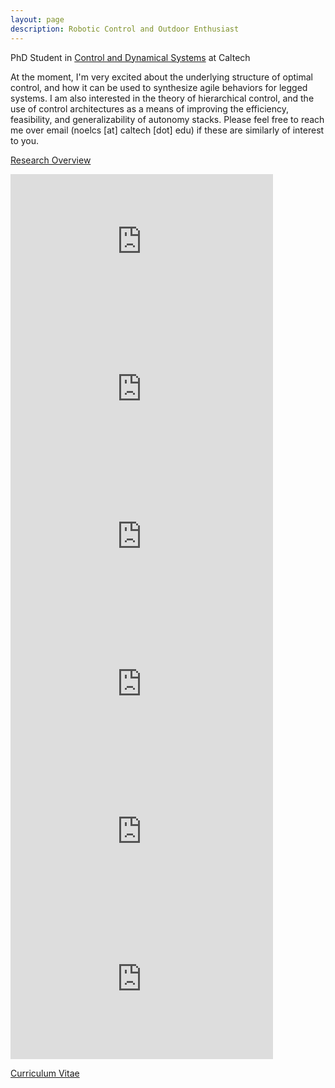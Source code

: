 ```yaml
---
layout: page
description: Robotic Control and Outdoor Enthusiast
---
```


<head>
<style>

/* Media query for smaller screens */
@media screen and (max-width: 600px) {
  .image, .text {
    float: none;
    width: 100%;
    text-align: center;
  }
  .image iframe {
    width: 100%; /* Optional: Adjust image size for smaller screens */
    margin: auto;
  }
}

</style>
</head>

PhD Student in 
<a href="http://www.cms.caltech.edu/academics/grad_cds">Control and Dynamical Systems</a> at Caltech

At the moment, I'm very excited about the underlying structure of optimal control, and how it can be used to synthesize agile behaviors for legged systems. I am also interested in the theory of hierarchical control, and the use of control architectures as a means of improving the efficiency, feasibility, and generalizability of autonomy stacks. Please feel free to reach me over email (noelcs [at] caltech [dot] edu) if these are similarly of interest to you.

<a href="{{ site.baseurl }}/research/2024/10/21/ResearchOverview/">Research Overview</a> 

<div class="image">
 <iframe width="420" height="236"
src="https://www.youtube.com/embed/k3YuoKA4HNk?si=04ee10TQb8x4zgyN" title="YouTube video player" frameborder="0" allow="accelerometer; autoplay; clipboard-write; encrypted-media; gyroscope; picture-in-picture; web-share" referrerpolicy="strict-origin-when-cross-origin" allowfullscreen>
</iframe>  
 <iframe width="420" height="236"
src="https://www.youtube.com/embed/TrScjfhp3G4?si=o-SL25R5DOx3qrtF" title="YouTube video player" frameborder="0" allow="accelerometer; autoplay; clipboard-write; encrypted-media; gyroscope; picture-in-picture; web-share" referrerpolicy="strict-origin-when-cross-origin" allowfullscreen>
</iframe> 
</div>
<div class="image">
<iframe width="420" height="236" src="https://www.youtube.com/embed/buOGBITIJio?si=_Bk4YuvR1NKSQnv5" title="YouTube video player" frameborder="0" allow="accelerometer; autoplay; clipboard-write; encrypted-media; gyroscope; picture-in-picture; web-share" referrerpolicy="strict-origin-when-cross-origin" allowfullscreen></iframe>
<iframe width="420" height="236" src="https://www.youtube.com/embed/3g8ZNsCWdOA?si=ERLIRW2tKAQUUFvc" title="YouTube video player" frameborder="0" allow="accelerometer; autoplay; clipboard-write; encrypted-media; gyroscope; picture-in-picture; web-share" referrerpolicy="strict-origin-when-cross-origin" allowfullscreen></iframe>
</div>
<div class="image">
<iframe width="420" height="236" src="https://www.youtube.com/embed/vbuJNYusQvo?si=V_KGFbSdgGzOTbDr" title="YouTube video player" frameborder="0" allow="accelerometer; autoplay; clipboard-write; encrypted-media; gyroscope; picture-in-picture; web-share" referrerpolicy="strict-origin-when-cross-origin" allowfullscreen></iframe>
<iframe width="420" height="236" src="https://www.youtube.com/embed/56L-xtvJVuo?si=7Tm1Ob6XeJj91n8y" title="YouTube video player" frameborder="0" allow="accelerometer; autoplay; clipboard-write; encrypted-media; gyroscope; picture-in-picture; web-share" referrerpolicy="strict-origin-when-cross-origin" allowfullscreen></iframe>
</div>

<a href="{{ site.baseurl }}/img/Noel_Csomay-Shanklin_CV.pdf">Curriculum Vitae</a> 



<!-- At the moment, I'm very excited about the relationship between low level controllers and online planning algorithms, and the guarantees that can be made in a combined framework. I am also interested in the application of model predictive control as a tool to achieve bipedal locomotion, and how it can be paired with offline trajectory optimization to improve runtime efficiency and increase the complexity of behaviors. 
 -->

